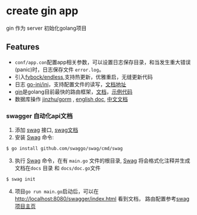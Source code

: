 # create gin app

gin 作为 server 初始化golang项目

## Features
* `conf/app.con`配置app相关参数，可以设置日志保存目录，和当发生重大错误(panic)时，日志保存文件 `error.log`。
* 引入[fvbock/endless](https://github.com/fvbock/endless),支持热更新，优雅重启，无缝更新代码
* 日志 [go-ini/ini](https://github.com/go-ini/ini)，支持配置文件的读写，[文档地址](https://ini.unknwon.io/docs/intro/getting_started)
* [gin](https://github.com/gin-gonic/gin/blob/master/README.md)是golang目前最快的路由框架，[文档](https://gin-gonic.com/docs/)，[示例代码](https://github.com/gin-gonic/examples)
* 数据库操作 [jinzhu/gorm](https://github.com/jinzhu/gorm) , [english doc](https://gorm.io/docs/), [中文文档](https://jasperxu.github.io/gorm-zh/database.html#m)

### swagger 自动化api文档
1. 添加 [swag](https://github.com/swaggo/gin-swagger) 接口, [swag文档](https://swaggo.github.io/swaggo.io/declarative_comments_format/)
2. 安装 [Swag](https://github.com/swaggo/swag) 命令:
```sh
$ go install github.com/swaggo/swag/cmd/swag
```
3. 执行 [Swag](https://github.com/swaggo/swag) 命令，在有 `main.go` 文件的根目录, [Swag](https://github.com/swaggo/swag) 将会格式化注释并生成文档在`docs` 目录 和 `docs/doc.go`文件
```sh
$ swag init
```
4. 项目`go run main.go`启动后，可以在[http://localhost:8080/swagger/index.html]( http://localhost:8080/swagger/index.html) 看到文档， 路由配置参考[swag项目主页](https://github.com/swaggo/gin-swagger)